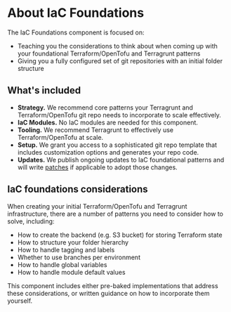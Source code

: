 # About IaC Foundations

The IaC Foundations component is focused on:

- Teaching you the considerations to think about when coming up with your foundational Terraform/OpenTofu and Terragrunt patterns
- Giving you a fully configured set of git repositories with an initial folder structure

## What's included

- **Strategy.** We recommend core patterns your Terragrunt and Terraform/OpenTofu git repo needs to incorporate to scale effectively.
- **IaC Modules.** No IaC modules are needed for this component.
- **Tooling.** We recommend Terragrunt to effectively use Terraform/OpenTofu at scale.
- **Setup.** We grant you access to a sophisticated git repo template that includes customization options and generates your repo code.
- **Updates.** We publish ongoing updates to IaC foundational patterns and will write [patches](/patcher) if applicable to adopt those changes.

## IaC foundations considerations

When creating your initial Terraform/OpenTofu and Terragrunt infrastructure, there are a number of patterns you need to consider how to solve, including:

- How to create the backend (e.g. S3 bucket) for storing Terraform state
- How to structure your folder hierarchy
- How to handle tagging and labels
- Whether to use branches per environment
- How to handle global variables
- How to handle module default values

This component includes either pre-baked implementations that address these considerations, or written guidance on how to incorporate them yourself.